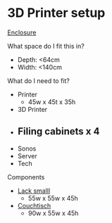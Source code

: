 # 3D Printer setup

[Enclosure](https://youtu.be/oS7ZtBNh2hE)

What space do I fit this in?

- Depth: <64cm
- Width: <140cm

What do I need to fit?

- Printer
   - 45w x 45t x 35h
- 3D Printer
- ## Filing cabinets x 4
- Sonos
- Server
- Tech

Components

- [Lack smalll](https://www.ikea.com/de/de/p/lack-beistelltisch-eicheneff-wlas-70319028/)
   - 55w x 55w x 45h
- [Couchtisch](https://www.ikea.com/de/de/p/lack-couchtisch-eicheneff-wlas-50319029/)
   - 90w x 55w x 45h



